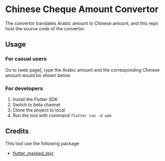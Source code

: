 # Chinese Cheque Amount Convertor

The convertor translates Arabic amount to Chinese amount, and this repo host the source code of the convertor.

## Usage

### For casual users

Go to [web page], type the Arabic amount and the corresponding Chinese amount would be shown below.

### For developers

1. Install the Flutter SDK
2. Switch to beta channel
3. Clone the project to local
4. Run the tool with command `flutter run -d web` 

## Credits

This tool use the following package

- [flutter_masked_text](https://pub.dev/packages/flutter_masked_text)
